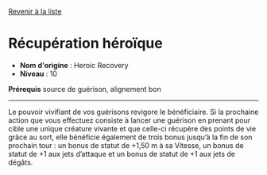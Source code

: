 [Revenir à la liste](list.md)

# Récupération héroïque

 * **Nom d'origine** : Heroic Recovery
 * **Niveau** : 10


<p><strong>Prérequis</strong> source de guérison, alignement bon</p>
<hr>
<p>Le pouvoir vivifiant de vos guérisons revigore le bénéficiaire. Si la prochaine action que vous effectuez consiste à lancer une guérison en prenant pour cible une unique créature vivante et que celle-ci récupère des points de vie grâce au sort, elle bénéficie également de trois bonus jusqu’à la fin de son prochain tour : un bonus de statut de +1,50 m à sa Vitesse, un bonus de statut de +1 aux jets d’attaque et un bonus de statut de +1 aux jets de dégâts.</p>